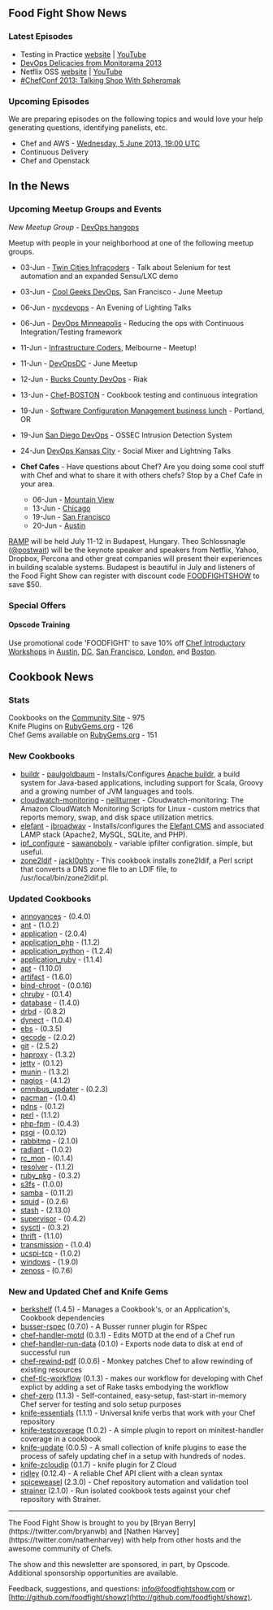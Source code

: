 Food Fight Show News
-------------------

### Latest Episodes
* Testing in Practice [website](http://foodfightshow.org/2013/05/testing-in-practice.html) | [YouTube](http://www.youtube.com/watch?v=DhcXXOIerIc)
* [DevOps Delicacies from Monitorama 2013](http://foodfightshow.org/2013/05/monitorama-2013.html)
* Netflix OSS [website](http://foodfightshow.org/2013/05/netflix-oss.html) | [YouTube](http://www.youtube.com/watch?v=A69uTnfQgB8)
* [\#ChefConf 2013:  Talking Shop With Spheromak](http://foodfightshow.org/2013/04/chefconf-2013-talking-shop-with-spheromak.html)


### Upcoming Episodes
We are preparing episodes on the following topics and would love your help generating questions, identifying panelists, etc.

* Chef and AWS - [Wednesday, 5 June 2013, 19:00 UTC](http://www.timeanddate.com/worldclock/fixedtime.html?msg=Food+Fight+Show+-+AWS&iso=20130605T15&p1=1928)
* Continuous Delivery
* Chef and Openstack

In the News
-----------


### Upcoming Meetup Groups and Events

*New Meetup Group* - [DevOps hangops](http://www.meetup.com/DevOps-hangops/)

Meetup with people in your neighborhood at one of the following meetup groups.
* 03-Jun - [Twin Cities Infracoders](http://www.meetup.com/Twin-Cities-Infracoders/events/118181862/) - Talk about Selenium for test automation and an expanded Sensu/LXC demo
* 03-Jun - [Cool Geeks DevOps](http://www.meetup.com/Cool-Geeks-DevOps/events/119749612/), San Francisco - June Meetup
* 06-Jun - [nycdevops](http://www.meetup.com/nycdevops/events/121063822/) - An Evening of Lighting Talks
* 06-Jun - [DevOps Minneapolis](http://www.meetup.com/DevOps-Minneapolis/events/117096482/) - Reducing the ops with Continuous Integration/Testing framework
* 11-Jun - [Infrastructure Coders](http://www.meetup.com/Infrastructure-Coders/events/117237112/), Melbourne - Meetup!
* 11-Jun - [DevOpsDC](http://www.meetup.com/DevOpsDC/events/112312272/) - June Meetup
* 12-Jun - [Bucks County DevOps](http://www.meetup.com/Bucks-County-DevOps/events/119675632/) - Riak
* 13-Jun - [Chef-BOSTON](http://www.meetup.com/Chef-BOSTON/events/76429592/) - Cookbook testing and continuous integration
* 19-Jun - [Software Configuration Management business lunch](http://calagator.org/events/1250464265) - Portland, OR
* 19-Jun [San Diego DevOps](http://www.meetup.com/sddevops/events/110022532/) - OSSEC Intrusion Detection System
* 24-Jun [DevOps Kansas City](http://www.meetup.com/DevOps-Kansas-City/events/121035052/) - Social Mixer and Lightning Talks


* **Chef Cafes** - Have questions about Chef? Are you doing some cool stuff with Chef and what to share it with others chefs?  Stop by a Chef Cafe in your area.
  * 06-Jun - [Mountain View](http://www.meetup.com/The-Bay-Area-Chef-User-Group/events/116486342/)
  * 13-Jun - [Chicago](http://www.meetup.com/Chicago-Chef-User-Group/events/dkcfndyrjbrb/)
  * 19-Jun - [San Francisco](http://www.meetup.com/The-Bay-Area-Chef-User-Group/events/111551612/)
  * 20-Jun - [Austin](http://austinchefcafe0613-eorg.eventbrite.com/)

[RAMP](http://rampconf.com/) will be held July 11-12 in Budapest, Hungary.  Theo Schlossnagle ([@postwait](http://twitter.com/postwait)) will be the keynote speaker and speakers from Netflix, Yahoo, Dropbox, Percona and other great companies will present their experiences in building scalable systems.  Budapest is beautiful in July and listeners of the Food Fight Show can register with discount code [FOODFIGHTSHOW](http://rampconf.eventbrite.com/?discount=FOODFIGHTSHOW) to save $50.

###  Special Offers

#### Opscode Training

Use promotional code 'FOODFIGHT' to save 10% off [Chef Introductory Workshops](http://opscode.eventbrite.com/) in [Austin](http://www.eventbrite.com/event/5854090743/), [DC](http://www.eventbrite.com/event/6652009339/), [San Francisco](http://www.eventbrite.com/event/6651822781/), [London](http://www.eventbrite.com/event/6824445099/eorg), and [Boston](http://www.eventbrite.com/event/6652057483/).

Cookbook News<a name="cookbooks"></a>
-------------
### Stats

Cookbooks on the [Community Site](http://community.opscode.com) - 975  
Knife Plugins on [RubyGems.org](http://rubygems.org) - 126  
Chef Gems available on [RubyGems.org](http://rubygems.org) - 151  

### New Cookbooks
* [buildr](http://community.opscode.com/cookbooks/buildr) - [paulgoldbaum](http://community.opscode.com/users/paulgoldbaum) - Installs/Configures [Apache buildr](http://buildr.apache.org/), a build system for Java-based applications, including support for Scala, Groovy and a growing number of JVM languages and tools.
* [cloudwatch-monitoring](http://community.opscode.com/cookbooks/cloudwatch-monitoring) - [neillturner](http://community.opscode.com/users/neillturner) - Cloudwatch-monitoring: The Amazon CloudWatch Monitoring Scripts for Linux - custom metrics that reports memory, swap, and disk space utilization metrics.
* [elefant](http://community.opscode.com/cookbooks/elefant) - [jbroadway](http://community.opscode.com/users/jbroadway) - Installs/configures the [Elefant CMS](http://www.elefantcms.com/) and associated LAMP stack (Apache2, MySQL, SQLite, and PHP).
* [ipf_configure](http://community.opscode.com/cookbooks/ipf_configure) - [sawanoboly](http://community.opscode.com/users/sawanoboly) - variable ipfilter configration. simple, but useful.
* [zone2ldif](http://community.opscode.com/cookbooks/zone2ldif) - [jackl0phty](http://community.opscode.com/users/jackl0phty) - This cookbook installs zone2ldif, a Perl script that converts a DNS zone file to an LDIF file, to /usr/local/bin/zone2ldif.pl.

### Updated Cookbooks
* [annoyances](http://community.opscode.com/cookbooks/annoyances) - (0.4.0)
* [ant](http://community.opscode.com/cookbooks/ant) - (1.0.2)
* [application](http://community.opscode.com/cookbooks/application) - (2.0.4)
* [application_php](http://community.opscode.com/cookbooks/application_php) - (1.1.2)
* [application_python](http://community.opscode.com/cookbooks/application_python) - (1.2.4)
* [application_ruby](http://community.opscode.com/cookbooks/application_ruby) - (1.1.4)
* [apt](http://community.opscode.com/cookbooks/apt) - (1.10.0)
* [artifact](http://community.opscode.com/cookbooks/artifact) - (1.6.0)
* [bind-chroot](http://community.opscode.com/cookbooks/bind-chroot) - (0.0.16)
* [chruby](http://community.opscode.com/cookbooks/chruby) - (0.1.4)
* [database](http://community.opscode.com/cookbooks/database) - (1.4.0)
* [drbd](http://community.opscode.com/cookbooks/drbd) - (0.8.2)
* [dynect](http://community.opscode.com/cookbooks/dynect) - (1.0.4)
* [ebs](http://community.opscode.com/cookbooks/ebs) - (0.3.5)
* [gecode](http://community.opscode.com/cookbooks/gecode) - (2.0.2)
* [git](http://community.opscode.com/cookbooks/git) - (2.5.2)
* [haproxy](http://community.opscode.com/cookbooks/haproxy) - (1.3.2)
* [jetty](http://community.opscode.com/cookbooks/jetty) - (0.1.2)
* [munin](http://community.opscode.com/cookbooks/munin) - (1.3.2)
* [nagios](http://community.opscode.com/cookbooks/nagios) - (4.1.2)
* [omnibus_updater](http://community.opscode.com/cookbooks/omnibus_updater) - (0.2.3)
* [pacman](http://community.opscode.com/cookbooks/pacman) - (1.0.4)
* [pdns](http://community.opscode.com/cookbooks/pdns) - (0.1.2)
* [perl](http://community.opscode.com/cookbooks/perl) - (1.1.2)
* [php-fpm](http://community.opscode.com/cookbooks/php-fpm) - (0.4.3)
* [psgi](http://community.opscode.com/cookbooks/psgi) - (0.0.12)
* [rabbitmq](http://community.opscode.com/cookbooks/rabbitmq) - (2.1.0)
* [radiant](http://community.opscode.com/cookbooks/radiant) - (1.0.2)
* [rc_mon](http://community.opscode.com/cookbooks/rc_mon) - (0.1.4)
* [resolver](http://community.opscode.com/cookbooks/resolver) - (1.1.2)
* [ruby_pkg](http://community.opscode.com/cookbooks/ruby_pkg) - (0.3.2)
* [s3fs](http://community.opscode.com/cookbooks/s3fs) - (1.0.0)
* [samba](http://community.opscode.com/cookbooks/samba) - (0.11.2)
* [squid](http://community.opscode.com/cookbooks/squid) - (0.2.6)
* [stash](http://community.opscode.com/cookbooks/stash) - (2.13.0)
* [supervisor](http://community.opscode.com/cookbooks/supervisor) - (0.4.2)
* [sysctl](http://community.opscode.com/cookbooks/sysctl) - (0.3.2)
* [thrift](http://community.opscode.com/cookbooks/thrift) - (1.1.0)
* [transmission](http://community.opscode.com/cookbooks/transmission) - (1.0.4)
* [ucspi-tcp](http://community.opscode.com/cookbooks/ucspi-tcp) - (1.0.2)
* [windows](http://community.opscode.com/cookbooks/windows) - (1.9.0)
* [zenoss](http://community.opscode.com/cookbooks/zenoss) - (0.7.6)

### New and Updated Chef and Knife Gems

* [berkshelf](http://rubygems.org/gems/berkshelf) (1.4.5) - Manages a Cookbook's, or an Application's, Cookbook dependencies
* [busser-rspec](http://rubygems.org/gems/busser-rspec) (0.7.0) - A Busser runner plugin for RSpec
* [chef-handler-motd](http://rubygems.org/gems/chef-handler-motd) (0.3.1) - Edits MOTD at the end of a Chef run
* [chef-handler-run-data](http://rubygems.org/gems/chef-handler-run-data) (0.1.0) - Exports node data to disk at end of successful run
* [chef-rewind-pdf](http://rubygems.org/gems/chef-rewind-pdf) (0.0.6) - Monkey patches Chef to allow rewinding of existing resources
* [chef-tlc-workflow](http://rubygems.org/gems/chef-tlc-workflow) (0.1.3) - makes our workflow for developing with Chef explict by adding a set of Rake tasks embodying the workflow
* [chef-zero](http://rubygems.org/gems/chef-zero) (1.1.3) - Self-contained, easy-setup, fast-start in-memory Chef server for testing and solo setup purposes
* [knife-essentials](http://rubygems.org/gems/knife-essentials) (1.1.1) - Universal knife verbs that work with your Chef repository
* [knife-testcoverage](http://rubygems.org/gems/knife-testcoverage) (1.0.2) - A simple plugin to report on minitest-handler coverage in a cookbook
* [knife-update](http://rubygems.org/gems/knife-update) (0.0.5) - A small collection of knife plugins to ease the process of safely updating chef in a setup with hundreds of nodes.
* [knife-zcloudjp](http://rubygems.org/gems/knife-zcloudjp) (0.1.7) - knife plugin for Z Cloud
* [ridley](http://rubygems.org/gems/ridley) (0.12.4) - A reliable Chef API client with a clean syntax
* [spiceweasel](http://rubygems.org/gems/spiceweasel) (2.3.0) - Chef repository automation and validation tool
* [strainer](http://rubygems.org/gems/strainer) (2.1.0) - Run isolated cookbook tests against your chef repository with Strainer.


<hr />
The Food Fight Show is brought to you by [Bryan Berry](https://twitter.com/bryanwb) and [Nathen Harvey](https://twitter.com/nathenharvey) with help from other hosts and the awesome community of Chefs.

The show and this newsletter are sponsored, in part, by Opscode.  Additional sponsorship opportunities are available.

Feedback, suggestions, and questions:  [info@foodfightshow.com](mailto:info@foodfightshow.com) or  [http://github.com/foodfight/showz](http://github.com/foodfight/showz).
